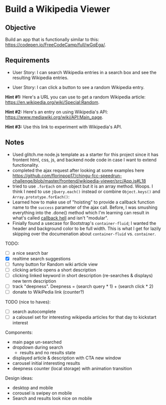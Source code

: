 # Build a Wikipedia Viewer

## Objective

Build an app that is functionally similar to this: https://codepen.io/FreeCodeCamp/full/wGqEga/.

## Requirements

* User Story: I can search Wikipedia entries in a search box and see the resulting Wikipedia entries.

* User Story: I can click a button to see a random Wikipedia entry.

**Hint #1:** Here's a URL you can use to get a random Wikipedia article: https://en.wikipedia.org/wiki/Special:Random.

**Hint #2:** Here's an entry on using Wikipedia's API: https://www.mediawiki.org/wiki/API:Main_page.

**Hint #3:** Use this link to experiment with Wikipedia's API.

## Notes

- Used glitch.me node.js template as a starter for this project since it has frontent html, css, js, and backend node code in case I want to extend functionality.
- completed the ajax request after looking at some examples here https://github.com/florinpop17/chingu-fcc-speedrun-challenge/blob/master/frontend/wikipedia-viewer/src/App.js#L18
- tried to use `.forEach` on an object but it is an array method. Woops. I think I need to use `jQuery.each()` instead or combine `Object.keys()` and `Array.prototype.forEach()`:
- Learned how to make use of "hoisting" to provide a callback function name to the `success` parameter of the ajax call. Before, I was smushing everything into the .done() method which I'm learning can result in what's called [callback hell](http://callbackhell.com/) and isn't "modular".
- Finially found a usecase for Bootstrap's `container-fluid`; I wanted the header and background color to be full width. This is what I get for lazily skipping over the documenation about `container-fluid` vs. `container`.


TODO:

- [ ] a nice search bar
- [X] realtime search suggestions
- [ ] funny button for Random wiki article view
- [ ] clicking article opens a short description
- [ ] clicking linked keyword in short description (re-searches & displays) new term description
- [ ] track "deepness". Deepness = (search query * 1) + (search click * 2)
- [ ] donate to WikiPedia link (counter?)

TODO (nice to haves):

- [ ] search autocomplete
- [ ] a calousel set for interesting wikipedia articles for that day to kickstart interest

Components:

- main page un-searched
- dropdown during search
  - results and no results state
- displayed article & description with CTA new window
- carousel initial interesting results
- deepness counter (local storage) with animation transition

Design ideas:

- desktop and mobile
- corousel is swipey on mobile
- Search and results look nice on mobile